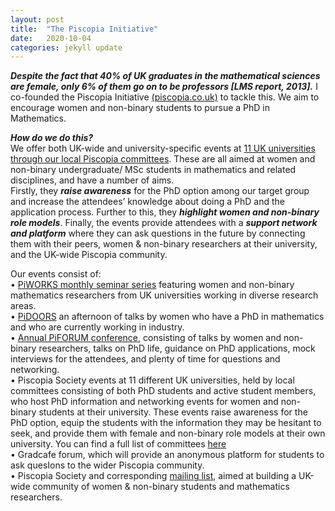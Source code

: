 ```yaml
---
layout: post
title:  "The Piscopia Initiative"
date:   2020-10-04 
categories: jekyll update
---
```


***Despite the fact that 40% of UK graduates in the mathematical sciences are female, only
6% of them go on to be professors [LMS report, 2013].*** I co-founded the Piscopia Initiative [(piscopia.co.uk)](https://piscopia.co.uk) to tackle this. We aim to encourage women and non-binary students to pursue a PhD in Mathematics. 

***How do we do this?*** <br>
We offer both UK-wide and university-specific events at [11 UK universities through our local Piscopia committees](https://piscopia.co.uk/the-piscopia-society/). These are all aimed at women and non-binary undergraduate/
MSc students in mathematics and related disciplines, and have a number of aims.  <br>
Firstly, they ***raise awareness*** for the PhD option among our target group and increase the
attendees’ knowledge about doing a PhD and the application process. Further to this,
they ***highlight women and non-binary role models***. Finally, the events provide attendees
with a ***support network and platform*** where they can ask questions in the future by
connecting them with their peers, women & non-binary researchers at their university, and
the UK-wide Piscopia community.

Our events consist of: <br>
• [PiWORKS monthly seminar series](https://piscopia.co.uk/piworks-seminar-series/) featuring women and non-binary mathematics researchers from UK universities working in diverse research areas. <br>
• [PiDOORS](https://piscopia.co.uk/pidoors) an afternoon of talks by women who have a PhD in mathematics and who are currently working in industry. <br>
• [Annual PiFORUM conference](https://piscopia.co.uk/welcome-to-piforum/), consisting of talks by women and non-binary researchers, talks on PhD life, guidance on PhD applications, mock interviews for the attendees,
and plenty of time for questions and networking. <br>
• Piscopia Society events at 11 different UK universities, held by local
committees consisting of both PhD students and active student members, who
host PhD information and networking events for women and non-binary students
at their university. These events raise awareness for the PhD option, equip the
students with the information they may be hesitant to seek, and provide them with
female and non-binary role models at their own university. You can find a full list of
committees [here](https://piscopia.co.uk/the-piscopia-society/) <br>
• Gradcafe forum, which will provide an anonymous platform for students to ask
quesIons to the wider Piscopia community. <br>
• Piscopia Society and corresponding [mailing list](https://docs.google.com/forms/d/e/1FAIpQLSc-FZJdwpj408GP1rohoC9z6-fNNv--WCP52_vC6gWIte5-bw/viewform?usp=send_form), aimed at building a UK-wide
community of women & non-binary students and mathematics researchers.

<!---[gerry1]({{TiffanyVlaar.github.io}}/pics/gerry1.png)
![gerry2]({{TiffanyVlaar.github.io}}/pics/gerry2.png)-->



